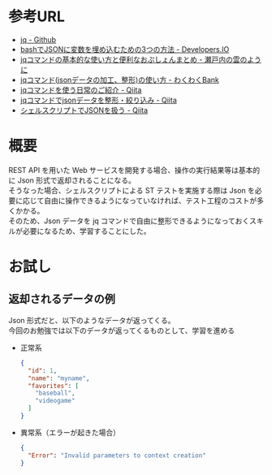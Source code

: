 # 参考URL


- [jq - Github](https://stedolan.github.io/jq/)
- [bashでJSONに変数を埋め込むための3つの方法 - Developers.IO](https://dev.classmethod.jp/articles/how-to-inject-variable-to-json-on-bash/)
- [jqコマンドの基本的な使い方と便利なおぷしょんまとめ - 瀬戸内の雲のように](https://www.setouchino.cloud/blogs/19)
- [jqコマンド(jsonデータの加工、整形)の使い方 - わくわくBank](https://www.wakuwakubank.com/posts/676-linux-jq/)
- [jqコマンドを使う日常のご紹介 - Qiita](https://qiita.com/takeshinoda@github/items/2dec7a72930ec1f658af)
- [jqコマンドでjsonデータを整形・絞り込み - Qiita](https://qiita.com/Nakau/items/272bfd00b7a83d162e3a)
- [シェルスクリプトでJSONを扱う - Qiita](https://qiita.com/unhurried/items/c62d29540de3e10a50ad)

# 概要
REST API を用いた Web サービスを開発する場合、操作の実行結果等は基本的に Json 形式で返却されることになる。  
そうなった場合、シェルスクリプトによる ST テストを実施する際は Json を必要に応じて自由に操作できるようになっていなければ、テスト工程のコストが多くかかる。  
そのため、Json データを jq コマンドで自由に整形できるようになっておくスキルが必要になるため、学習することにした。



# お試し


## 返却されるデータの例
Json 形式だと、以下のようなデータが返ってくる。  
今回のお勉強では以下のデータが返ってくるものとして、学習を進める


- 正常系
    ```json
    {
      "id": 1,
      "name": "myname",
      "favorites": [
        "baseball",
        "videogame"
      ]
    }
    ```

- 異常系（エラーが起きた場合）
    ```json
    {
      "Error": "Invalid parameters to context creation"
    }
    ```









